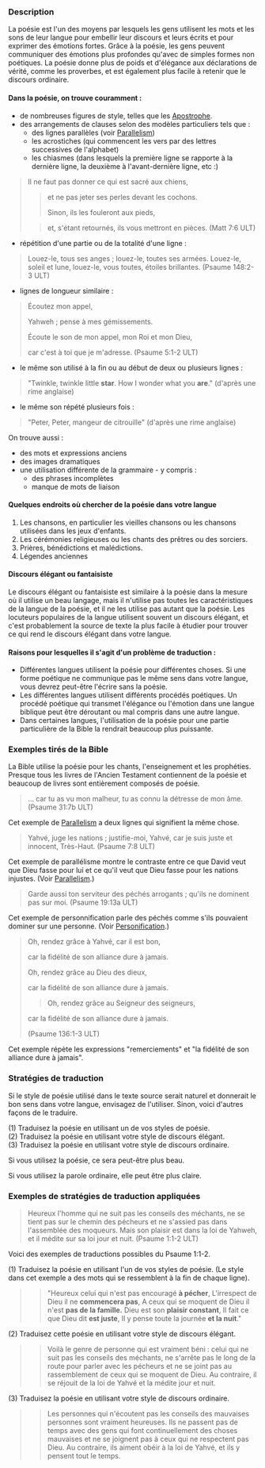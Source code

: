 ### Description

La poésie est l'un des moyens par lesquels les gens utilisent les mots et les sons de leur langue pour embellir leur discours et leurs écrits et pour exprimer des émotions fortes. Grâce à la poésie, les gens peuvent communiquer des émotions plus profondes qu'avec de simples formes non poétiques. La poésie donne plus de poids et d'élégance aux déclarations de vérité, comme les proverbes, et est également plus facile à retenir que le discours ordinaire.

#### Dans la poésie, on trouve couramment :

* de nombreuses figures de style, telles que les [Apostrophe](../figs-apostrophe/01.md).
* des arrangements de clauses selon des modèles particuliers tels que :
    * des lignes parallèles (voir [Parallelism](../figs-parallelism/01.md))
    * les acrostiches (qui commencent les vers par des lettres successives de l'alphabet)
    * les chiasmes (dans lesquels la première ligne se rapporte à la dernière ligne, la deuxième à l'avant-dernière ligne, etc :)
> Il ne faut pas donner ce qui est sacré aux chiens,
>
>> et ne pas jeter ses perles devant les cochons.
>>
>> Sinon, ils les fouleront aux pieds,
>
> > et, s'étant retournés, ils vous mettront en pièces. (Matt 7:6 ULT)

* répétition d'une partie ou de la totalité d'une ligne :

> Louez-le, tous ses anges ; louez-le, toutes ses armées. Louez-le, soleil et lune, louez-le, vous toutes, étoiles brillantes. (Psaume 148:2-3 ULT)

* lignes de longueur similaire :

> Écoutez mon appel,
>
> Yahweh ; pense à mes gémissements.
>
> Écoute le son de mon appel, mon Roi et mon Dieu,
>
> car c'est à toi que je m'adresse. (Psaume 5:1-2 ULT)

* le même son utilisé à la fin ou au début de deux ou plusieurs lignes :

> "Twinkle, twinkle little **star**. How I wonder what you **are**." (d'après une rime anglaise)

* le même son répété plusieurs fois :

> "Peter, Peter, mangeur de citrouille" (d'après une rime anglaise)

 On trouve aussi :

 * des mots et expressions anciens
 * des images dramatiques
 * une utilisation différente de la grammaire - y compris :
     * des phrases incomplètes
     * manque de mots de liaison

#### Quelques endroits où chercher de la poésie dans votre langue

1. Les chansons, en particulier les vieilles chansons ou les chansons utilisées dans les jeux d'enfants.
1. Les cérémonies religieuses ou les chants des prêtres ou des sorciers.
1. Prières, bénédictions et malédictions.
1. Légendes anciennes

#### Discours élégant ou fantaisiste

Le discours élégant ou fantaisiste est similaire à la poésie dans la mesure où il utilise un beau langage, mais il n'utilise pas toutes les caractéristiques de la langue de la poésie, et il ne les utilise pas autant que la poésie. Les locuteurs populaires de la langue utilisent souvent un discours élégant, et c'est probablement la source de texte la plus facile à étudier pour trouver ce qui rend le discours élégant dans votre langue.

#### Raisons pour lesquelles il s'agit d'un problème de traduction :

* Différentes langues utilisent la poésie pour différentes choses. Si une forme poétique ne communique pas le même sens dans votre langue, vous devrez peut-être l'écrire sans la poésie.
* Les différentes langues utilisent différents procédés poétiques. Un procédé poétique qui transmet l'élégance ou l'émotion dans une langue biblique peut être déroutant ou mal compris dans une autre langue.
* Dans certaines langues, l'utilisation de la poésie pour une partie particulière de la Bible la rendrait beaucoup plus puissante.

### Exemples tirés de la Bible

La Bible utilise la poésie pour les chants, l'enseignement et les prophéties. Presque tous les livres de l'Ancien Testament contiennent de la poésie et beaucoup de livres sont entièrement composés de poésie.

> ... car tu as vu mon malheur, tu as connu la détresse de mon âme. (Psaume 31:7b ULT)

Cet exemple de [Parallelism](../figs-parallelism/01.md) a deux lignes qui signifient la même chose.

> Yahvé, juge les nations ; justifie-moi, Yahvé, car je suis juste et innocent, Très-Haut. (Psaume 7:8 ULT)

Cet exemple de parallélisme montre le contraste entre ce que David veut que Dieu fasse pour lui et ce qu'il veut que Dieu fasse pour les nations injustes. (Voir [Parallelism](../figs-parallelism/01.md).)

> Garde aussi ton serviteur des péchés arrogants ; qu'ils ne dominent pas sur moi. (Psaume 19:13a ULT)

Cet exemple de personnification parle des péchés comme s'ils pouvaient dominer sur une personne. (Voir [Personification](../figs-personification/01.md).)

> Oh, rendez grâce à Yahvé, car il est bon,
>
> car la fidélité de son alliance dure à jamais.
>
> Oh, rendez grâce au Dieu des dieux,
>
> car la fidélité de son alliance dure à jamais.
>
> > Oh, rendez grâce au Seigneur des seigneurs,
>
> car la fidélité de son alliance dure à jamais.
>
> (Psaume 136:1-3 ULT)

Cet exemple répète les expressions "remerciements" et "la fidélité de son alliance dure à jamais".

### Stratégies de traduction

Si le style de poésie utilisé dans le texte source serait naturel et donnerait le bon sens dans votre langue, envisagez de l'utiliser. Sinon, voici d'autres façons de le traduire.

(1) Traduisez la poésie en utilisant un de vos styles de poésie.<br>
(2) Traduisez la poésie en utilisant votre style de discours élégant.<br>
(3) Traduisez la poésie en utilisant votre style de discours ordinaire.

Si vous utilisez la poésie, ce sera peut-être plus beau.

Si vous utilisez la parole ordinaire, elle peut être plus claire.

### Exemples de stratégies de traduction appliquées

> Heureux l'homme qui ne suit pas les conseils des méchants, ne se tient pas sur le chemin des pécheurs et ne s'assied pas dans l'assemblée des moqueurs. Mais son plaisir est dans la loi de Yahweh, et il médite sur sa loi jour et nuit. (Psaume 1:1-2 ULT)

Voici des exemples de traductions possibles du Psaume 1:1-2.

(1) Traduisez la poésie en utilisant l'un de vos styles de poésie. (Le style dans cet exemple a des mots qui se ressemblent à la fin de chaque ligne).

> > "Heureux celui qui n'est pas encouragé **à pécher**, L'irrespect de Dieu il ne **commencera pas**, A ceux qui se moquent de Dieu il n'est **pas de la famille.** Dieu est son **plaisir constant**, Il fait ce que Dieu dit **est juste**, Il y pense toute la journée **et la nuit**."

(2) Traduisez cette poésie en utilisant votre style de discours élégant.

> > Voilà le genre de personne qui est vraiment béni : celui qui ne suit pas les conseils des méchants, ne s'arrête pas le long de la route pour parler avec les pécheurs et ne se joint pas au rassemblement de ceux qui se moquent de Dieu. Au contraire, il se réjouit de la loi de Yahvé et la médite jour et nuit.

(3) Traduisez la poésie en utilisant votre style de discours ordinaire.

> > Les personnes qui n'écoutent pas les conseils des mauvaises personnes sont vraiment heureuses. Ils ne passent pas de temps avec des gens qui font continuellement des choses mauvaises et ne se joignent pas à ceux qui ne respectent pas Dieu. Au contraire, ils aiment obéir à la loi de Yahvé, et ils y pensent tout le temps.
